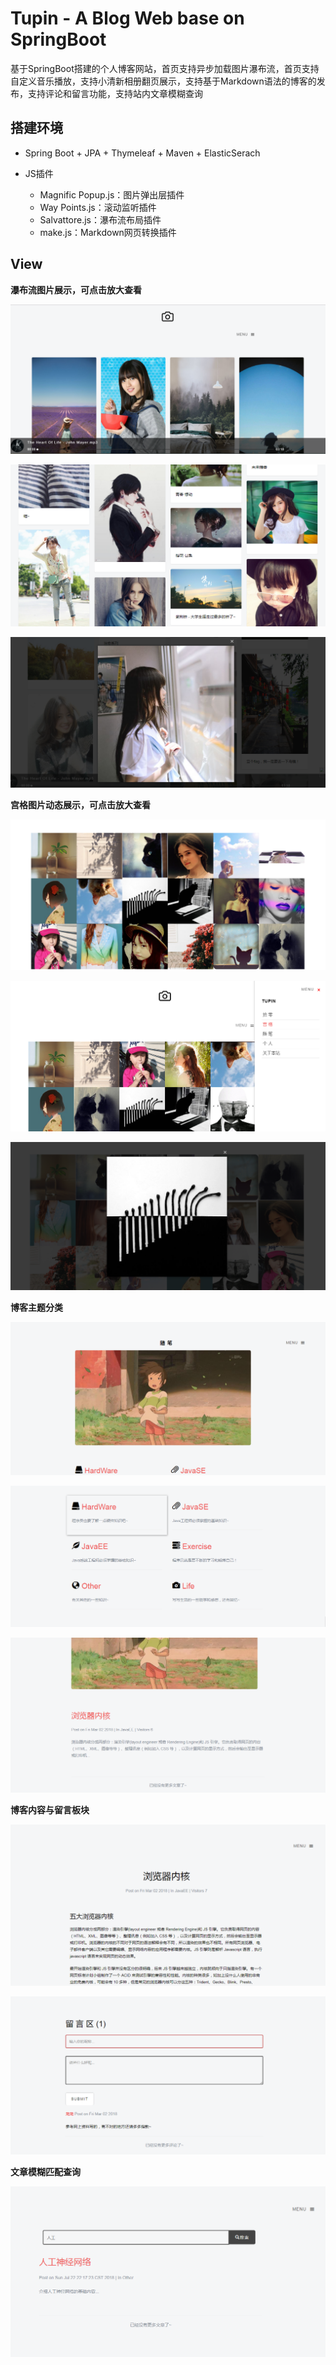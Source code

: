 # Tupin - A Blog Web base on SpringBoot

基于SpringBoot搭建的个人博客网站，首页支持异步加载图片瀑布流，首页支持自定义音乐播放，支持小清新相册翻页展示，支持基于Markdown语法的博客的发布，支持评论和留言功能，支持站内文章模糊查询

## 搭建环境

* Spring Boot + JPA + Thymeleaf + Maven + ElasticSerach

* JS插件
  - Magnific Popup.js：图片弹出层插件
  - Way Points.js：滚动监听插件
  - Salvattore.js：瀑布流布局插件
  - make.js：Markdown网页转换插件

## View

**瀑布流图片展示，可点击放大查看**

![](img/1.jpg)

![](img/2.jpg)

![](img/8.jpg)

**宫格图片动态展示，可点击放大查看**

![](img/3.jpg)

![](img/4.jpg)

![](img/7.jpg)

**博客主题分类**

![](img/5.jpg)

![](img/6.jpg)

![](img/9.jpg)

**博客内容与留言板块**

![](img/10.jpg)

![](img/11.jpg)

**文章模糊匹配查询**

![](img/12.jpg)